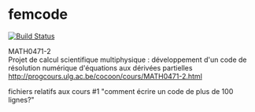 femcode
=======

[![Build Status](https://travis-ci.org/rboman/femcode.svg?branch=master)](https://travis-ci.org/rboman/femcode)

MATH0471-2  	
Projet de calcul scientifique multiphysique : développement d'un code de résolution numérique d'équations aux dérivées partielles
http://progcours.ulg.ac.be/cocoon/cours/MATH0471-2.html

fichiers relatifs aux cours #1 
"comment écrire un code de plus de 100 lignes?"
